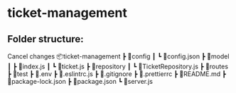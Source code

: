 # ticket-management

## Folder structure:
Cancel changes
📦ticket-management
┣ 📂config
┃ ┗ 📜config.json
┣ 📂model
┃ ┣ 📜index.js
┃ ┗ 📜ticket.js
┣ 📂repository
┃ ┗ 📜TicketRepository.js
┣ 📂routes
┣ 📂test
┣ 📜.env
┣ 📜.eslintrc.js
┣ 📜.gitignore
┣ 📜.prettierrc
┣ 📜README.md
┣ 📜package-lock.json
┣ 📜package.json
┗ 📜server.js

